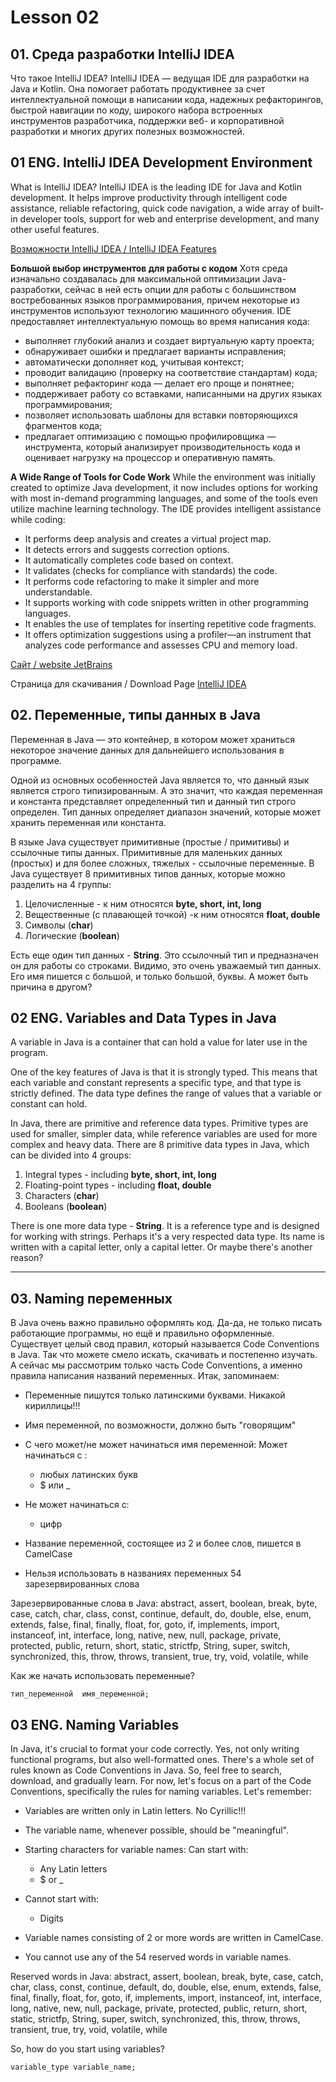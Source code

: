 # Lesson 02

## 01. Среда разработки IntelliJ IDEA
Что такое IntelliJ IDEA?
IntelliJ IDEA — ведущая IDE для разработки на Java и Kotlin.
Она помогает работать продуктивнее за счет интеллектуальной помощи в написании кода, надежных рефакторингов, быстрой навигации по коду, широкого набора встроенных инструментов разработчика, поддержки веб- и корпоративной разработки и многих других полезных возможностей.

## 01 ENG. IntelliJ IDEA Development Environment
What is IntelliJ IDEA?
IntelliJ IDEA is the leading IDE for Java and Kotlin development.
It helps improve productivity through intelligent code assistance, reliable refactoring, quick code navigation, a wide array of built-in developer tools, support for web and enterprise development, and many other useful features.


[Возможности IntelliJ IDEA / IntelliJ IDEA Features](https://www.jetbrains.com/ru-ru/idea/features/ "IntelliJ IDEA features")

**Большой выбор инструментов для работы с кодом**
Хотя среда изначально создавалась для максимальной оптимизации Java-разработки, сейчас в ней есть опции для работы с большинством востребованных языков программирования, причем некоторые из инструментов используют технологию машинного обучения.
IDE предоставляет интеллектуальную помощь во время написания кода:

- выполняет глубокий анализ и создает виртуальную карту проекта; 
- обнаруживает ошибки и предлагает варианты исправления; 
- автоматически дополняет код, учитывая контекст; 
- проводит валидацию (проверку на соответствие стандартам) кода; 
- выполняет рефакторинг кода — делает его проще и понятнее; 
- поддерживает работу со вставками, написанными на других языках программирования; 
- позволяет использовать шаблоны для вставки повторяющихся фрагментов кода; 
- предлагает оптимизацию с помощью профилировщика — инструмента, который анализирует производительность кода и оценивает нагрузку на процессор и оперативную память.


**A Wide Range of Tools for Code Work**
While the environment was initially created to optimize Java development, it now includes options for working with most in-demand programming languages, and some of the tools even utilize machine learning technology.
The IDE provides intelligent assistance while coding:

- It performs deep analysis and creates a virtual project map.
- It detects errors and suggests correction options.
- It automatically completes code based on context.
- It validates (checks for compliance with standards) the code.
- It performs code refactoring to make it simpler and more understandable.
- It supports working with code snippets written in other programming languages.
- It enables the use of templates for inserting repetitive code fragments.
- It offers optimization suggestions using a profiler—an instrument that analyzes code performance and assesses CPU and memory load.


[Сайт / website JetBrains](https://www.jetbrains.com/ "JetBrains web site")

Страница для скачивания / Download Page [IntelliJ IDEA](https://www.jetbrains.com/idea/download/?section=windows "Download page")

## 02. Переменные, типы данных в Java
Переменная в Java — это контейнер,  в котором может храниться некоторое значение данных для дальнейшего использования в программе.

Одной из основных особенностей Java является то, что данный язык является строго типизированным. А это значит, что каждая переменная и константа представляет определенный тип и данный тип строго определен. Тип данных определяет диапазон значений, которые может хранить переменная или константа.

В языке Java существует примитивные (простые / примитивы) и ссылочные типы данных. Примитивные для маленьких данных (простых) и для более сложных, тяжелых - ссылочные переменные.
В Java существует 8 примитивных типов данных, которые можно разделить на 4 группы:
1. Целочисленные - к ним относятся **byte, short, int, long** 
2. Вещественные (с плавающей точкой) -к ним относятся **float, double**
3. Символы (**char**)
4. Логические (**boolean**)

Есть еще один тип данных - **String**. Это ссылочный тип и предназначен он для работы со строками. Видимо, это очень уважаемый тип данных. Его имя пишется с большой, и только большой, буквы. А может быть причина в другом?

## 02 ENG. Variables and Data Types in Java

A variable in Java is a container that can hold a value for later use in the program.

One of the key features of Java is that it is strongly typed. This means that each variable and constant represents a specific type, and that type is strictly defined. The data type defines the range of values that a variable or constant can hold.

In Java, there are primitive and reference data types. Primitive types are used for smaller, simpler data, while reference variables are used for more complex and heavy data.
There are 8 primitive data types in Java, which can be divided into 4 groups:
1. Integral types - including **byte, short, int, long**
2. Floating-point types - including **float, double**
3. Characters (**char**)
4. Booleans (**boolean**)

There is one more data type - **String**. It is a reference type and is designed for working with strings. Perhaps it's a very respected data type. Its name is written with a capital letter, only a capital letter. Or maybe there's another reason?

___
## 03. Naming переменных
В Java очень важно правильно оформлять код. Да-да, не только писать работающие программы, но  ещё и правильно оформленные. Существует целый свод правил, который называется Code Conventions в Java. Так что можете смело искать, скачивать и постепенно изучать. А сейчас мы рассмотрим только часть Code Conventions, а именно правила написания названий переменных. Итак, запоминаем:
- Переменные пишутся только латинскими буквами. Никакой кириллицы!!!
- Имя переменной, по возможности, должно быть "говорящим"
- С чего может/не может начинаться имя переменной:
Может начинаться с :
  - любых латинских букв
  - $ или _

- Не может начинаться с:
  - цифр
- Название переменной, состоящее из 2 и более слов, пишется в CamelCase 
- Нельзя использовать в названиях переменных 54 зарезервированных слова

Зарезервированные слова в Java:
abstract, assert, boolean, break, byte, case, catch, char, class, const, continue, default, do, double, else, enum, extends, false, final, finally, float, for, goto, if, implements, import, instanceof, int, interface, long, native, new, null, package, private, protected, public, return, short, static, strictfp, String, super, switch, synchronized, this, throw, throws, transient, true, try, void, volatile, while

Как же начать использовать переменные?
```
тип_переменной	имя_переменной;
```


## 03 ENG. Naming Variables

In Java, it's crucial to format your code correctly. Yes, not only writing functional programs, but also well-formatted ones. There's a whole set of rules known as Code Conventions in Java. So, feel free to search, download, and gradually learn. For now, let's focus on a part of the Code Conventions, specifically the rules for naming variables. Let's remember:
- Variables are written only in Latin letters. No Cyrillic!!!
- The variable name, whenever possible, should be "meaningful".
- Starting characters for variable names:
  Can start with:
  - Any Latin letters
  - $ or _

- Cannot start with:
  - Digits
- Variable names consisting of 2 or more words are written in CamelCase.
- You cannot use any of the 54 reserved words in variable names.

Reserved words in Java:
abstract, assert, boolean, break, byte, case, catch, char, class, const, continue, default, do, double, else, enum, extends, false, final, finally, float, for, goto, if, implements, import, instanceof, int, interface, long, native, new, null, package, private, protected, public, return, short, static, strictfp, String, super, switch, synchronized, this, throw, throws, transient, true, try, void, volatile, while

So, how do you start using variables?

```
variable_type variable_name;
```
